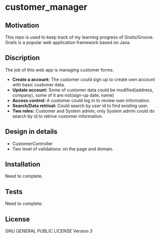 # customer_manager

## Motivation

This repo is used to keep track of my learning progress of Grails/Groove. Grails is a popular web application framework based on Java. 

## Discription

The job of this web app is managing customer forms. 
+ **Create a account:**  The customer could sign up to create own account with basic customer data. 
+ **Update account:** Some of customer data could be modified(address, company), some of it are not(sign-up date, name)
+ **Access control:** A customer could log in to review own information. 
+ **Search/Data retrival:** Could search by user id to find existing user. 
+ **Two roles:** Customer and System admin; only System admin could do search by id to retrive customer information.


## Design in details 

+ CustomerController 
+ Two level of validations: on the page and domain. 


## Installation

Need to complete.


## Tests

Need to complete.


## License

GNU GENERAL PUBLIC LICENSE
Version 3
